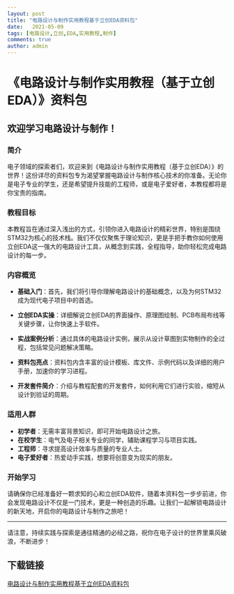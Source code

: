 ```yaml
---
layout: post
title: "电路设计与制作实用教程基于立创EDA资料包"
date:   2021-05-09
tags: [电路设计,立创,EDA,实用教程,制作]
comments: true
author: admin
---
```

# 《电路设计与制作实用教程（基于立创EDA）》资料包

## 欢迎学习电路设计与制作！

### 简介

电子领域的探索者们，欢迎来到《电路设计与制作实用教程（基于立创EDA）》的世界！这份详尽的资料包专为渴望掌握电路设计与制作核心技术的你准备。无论你是电子专业的学生，还是希望提升技能的工程师，或是电子爱好者，本教程都将是你宝贵的指南。

### 教程目标

本教程旨在通过深入浅出的方式，引领你进入电路设计的精彩世界，特别是围绕STM32为核心的技术栈。我们不仅仅聚焦于理论知识，更是手把手教你如何使用立创EDA这一强大的电路设计工具，从概念到实践，全程指导，助你轻松完成电路设计的每一步。

### 内容概览

- **基础入门**：首先，我们将引导你理解电路设计的基础概念，以及为何STM32成为现代电子项目中的首选。
  
- **立创EDA实操**：详细解说立创EDA的界面操作、原理图绘制、PCB布局布线等关键步骤，让你快速上手软件。

- **实战案例分析**：通过具体的电路设计实例，展示从设计草图到实物制作的全过程，包括常见问题解决策略。

- **资料包亮点**：资料包内含丰富的设计模板、库文件、示例代码以及详细的用户手册，加速你的学习进程。

- **开发套件简介**：介绍与教程配套的开发套件，如何利用它们进行实验，缩短从设计到验证的周期。

### 适用人群

- **初学者**：无需丰富背景知识，即可开始电路设计之旅。
- **在校学生**：电气及电子相关专业的同学，辅助课程学习与项目实践。
- **工程师**：寻求提高设计效率与质量的专业人士。
- **电子爱好者**：热爱动手实践，想要将创意变为现实的朋友。

### 开始学习

请确保你已经准备好一颗求知的心和立创EDA软件，随着本资料包一步步前进，你会发现电路设计不仅是一门技术，更是一种创造的乐趣。让我们一起解锁电路设计的新天地，开启你的电路设计与制作之旅吧！

---

请注意，持续实践与探索是通往精通的必经之路，祝你在电子设计的世界里乘风破浪，不断进步！

## 下载链接

[电路设计与制作实用教程基于立创EDA资料包](https://pan.quark.cn/s/76db25bebe2d)